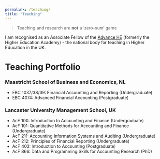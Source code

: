 ```yaml
---
permalink: /teaching/
title: "Teaching"
---
```


> Teaching and research are **not** a ‘zero-sum’ game

I am recognised as an Associate Fellow of the [Advance HE](https://www.advance-he.ac.uk) (formerly the Higher Education Academy) - the national body for teaching in Higher Education in the UK.

# Teaching Portfolio

### Maastricht School of Business and Economics, NL
- EBC 1037/38/39: Financial Accounting and Reporting (Undergraduate)
- EBC 4074: Advanced Financial Accounting (Postgraduate)

### Lancaster University Management School, UK
- AcF 100: Introduction to Accounting and Finance (Undergraduate)
- AcF 101: Quantitative Methods for Accounting and Finance (Undergraduate)
- AcF 211: Accounting Information Systems and Auditing (Undergraduate)
- AcF 212: Principles of Financial Reporting (Undergraduate)
- AcF 403: Introduction to Accounting (Postgraduate)
- AcF 866: Data and Programming Skills for Accounting Research (PhD)
 
